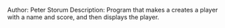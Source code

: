 Author: Peter Storum
Description: Program that makes a creates a player with a name and score, and then displays the player.
